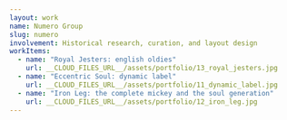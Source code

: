 ```yaml
---
layout: work
name: Numero Group
slug: numero
involvement: Historical research, curation, and layout design
workItems:
  - name: "Royal Jesters: english oldies"
    url: __CLOUD_FILES_URL__/assets/portfolio/13_royal_jesters.jpg
  - name: "Eccentric Soul: dynamic label"
    url: __CLOUD_FILES_URL__/assets/portfolio/11_dynamic_label.jpg
  - name: "Iron Leg: the complete mickey and the soul generation"
    url: __CLOUD_FILES_URL__/assets/portfolio/12_iron_leg.jpg
---
```

